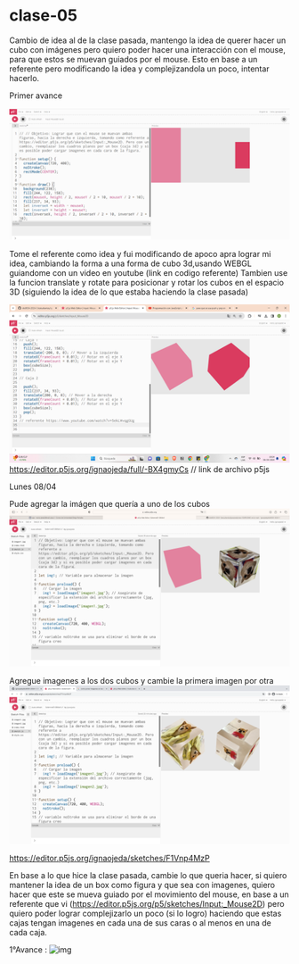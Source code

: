 # clase-05

Cambio de idea al de la clase pasada, mantengo la idea de querer hacer un cubo con imágenes pero quiero poder hacer una interacción con el mouse, para que estos se muevan guiados por el mouse. Esto en base a un referente pero modificando la idea y complejizandola un poco, intentar hacerlo.

Primer avance

![img](./Img-1.png)

Tome el referente como idea y fui modificando de apoco apra lograr mi idea, cambiando la forma a una forma de cubo 3d,usando WEBGL guiandome con un video en youtube (link en codigo referente)
Tambien use la funcion translate y rotate para posicionar y rotar los cubos en el espacio 3D (siguiendo la idea de lo que estaba haciendo la clase pasada)

![img](./Img-2.png)
https://editor.p5js.org/ignaojeda/full/-BX4gmyCs // link de archivo p5js

Lunes 08/04

Pude agregar la imágen que quería a uno de los cubos
![img](./Img-3.png)

Agregue imagenes a los dos cubos y cambie la primera imagen por otra
![img](./Img-4.png)

https://editor.p5js.org/ignaojeda/sketches/F1Vnp4MzP

En base a lo que hice la clase pasada, cambie lo que queria hacer, si quiero mantener la idea de un box como figura y que sea con imagenes, quiero hacer que este se mueva guiado por el movimiento del mouse, en base a un referente que vi (https://editor.p5js.org/p5/sketches/Input:_Mouse2D) pero quiero poder lograr complejizarlo un poco (si lo logro) haciendo que estas cajas tengan imagenes en cada una de sus caras o al menos en una de cada caja.

1°Avance : ![img](./Img1.png)
